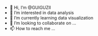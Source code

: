 - 👋 Hi, I’m @GUIGUZII
- 👀 I’m interested in data analysis
- 🌱 I’m currently learning data visualization
- 💞️ I’m looking to collaborate on ...
- 📫 How to reach me ...

<!---
GUIGUZII/GUIGUZII is a ✨ special ✨ repository because its `README.md` (this file) appears on your GitHub profile.
You can click the Preview link to take a look at your changes.
--->
